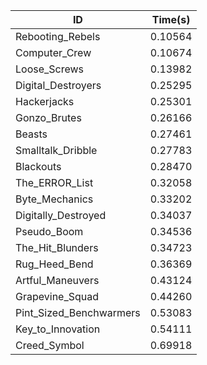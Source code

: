 |ID|Time(s)|
|-|-|
|Rebooting_Rebels|0.10564|
|Computer_Crew|0.10674|
|Loose_Screws|0.13982|
|Digital_Destroyers|0.25295|
|Hackerjacks|0.25301|
|Gonzo_Brutes|0.26166|
|Beasts|0.27461|
|Smalltalk_Dribble|0.27783|
|Blackouts|0.28470|
|The_ERROR_List|0.32058|
|Byte_Mechanics|0.33202|
|Digitally_Destroyed|0.34037|
|Pseudo_Boom|0.34536|
|The_Hit_Blunders|0.34723|
|Rug_Heed_Bend|0.36369|
|Artful_Maneuvers|0.43124|
|Grapevine_Squad|0.44260|
|Pint_Sized_Benchwarmers|0.53083|
|Key_to_Innovation|0.54111|
|Creed_Symbol|0.69918|

